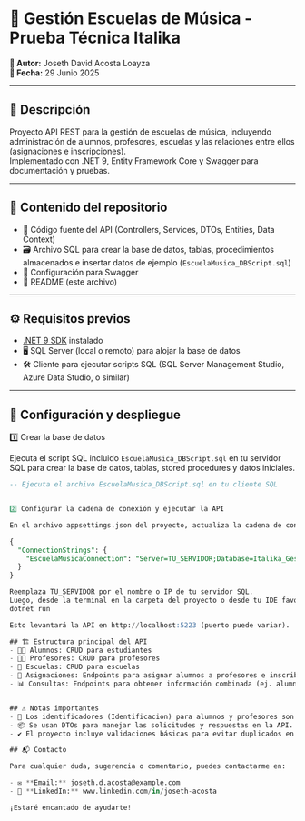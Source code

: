 # 🎵 Gestión Escuelas de Música - Prueba Técnica Italika

**👤 Autor:** Joseth David Acosta Loayza  
**📅 Fecha:** 29 Junio 2025

---

## 📄 Descripción

Proyecto API REST para la gestión de escuelas de música, incluyendo administración de alumnos, profesores, escuelas y las relaciones entre ellos (asignaciones e inscripciones).  
Implementado con .NET 9, Entity Framework Core y Swagger para documentación y pruebas.

---

## 📂 Contenido del repositorio

- 📁 Código fuente del API (Controllers, Services, DTOs, Entities, Data Context)  
- 🗃️ Archivo SQL para crear la base de datos, tablas, procedimientos almacenados e insertar datos de ejemplo (`EscuelaMusica_DBScript.sql`)  
- 📑 Configuración para Swagger  
- 📝 README (este archivo)

---

## ⚙️ Requisitos previos

- [.NET 9 SDK](https://dotnet.microsoft.com/en-us/download/dotnet/9.0) instalado  
- 🖥️ SQL Server (local o remoto) para alojar la base de datos  
- 🛠️ Cliente para ejecutar scripts SQL (SQL Server Management Studio, Azure Data Studio, o similar)  

---

## 🚀 Configuración y despliegue

1️⃣ Crear la base de datos

Ejecuta el script SQL incluido `EscuelaMusica_DBScript.sql` en tu servidor SQL para crear la base de datos, tablas, stored procedures y datos iniciales.

```sql
-- Ejecuta el archivo EscuelaMusica_DBScript.sql en tu cliente SQL


2️⃣ Configurar la cadena de conexión y ejecutar la API

En el archivo appsettings.json del proyecto, actualiza la cadena de conexión para que apunte a tu servidor SQL:

{
  "ConnectionStrings": {
    "EscuelaMusicaConnection": "Server=TU_SERVIDOR;Database=Italika_GestionEscuelasMusica;Trusted_Connection=True;MultipleActiveResultSets=true"
  }
}

Reemplaza TU_SERVIDOR por el nombre o IP de tu servidor SQL.
Luego, desde la terminal en la carpeta del proyecto o desde tu IDE favorito, ejecuta:
dotnet run

Esto levantará la API en http://localhost:5223 (puerto puede variar).

## 🏗️ Estructura principal del API
- 👨‍🎓 Alumnos: CRUD para estudiantes
- 👩‍🏫 Profesores: CRUD para profesores
- 🎼 Escuelas: CRUD para escuelas
- 🔗 Asignaciones: Endpoints para asignar alumnos a profesores e inscribir alumnos en escuelas
- 📊 Consultas: Endpoints para obtener información combinada (ej. alumnos por profesor con escuela)


## ⚠️ Notas importantes
- 🔑 Los identificadores (Identificacion) para alumnos y profesores son únicos y no pueden actualizarse.
- 📦 Se usan DTOs para manejar las solicitudes y respuestas en la API.
- ✔️ El proyecto incluye validaciones básicas para evitar duplicados en asignaciones o inscripciones.

## 📬 Contacto

Para cualquier duda, sugerencia o comentario, puedes contactarme en:  

- ✉️ **Email:** joseth.d.acosta@example.com 
- 🔗 **LinkedIn:** www.linkedin.com/in/joseth-acosta

¡Estaré encantado de ayudarte!